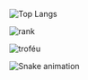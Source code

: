 ![Top Langs](https://github-readme-stats.vercel.app/api/top-langs/?username=gustavosillva0256&langs_count=20&theme=gruvbox&layout=compact)

![rank](https://github-readme-stats.vercel.app/api?username=gustavosillva0256&show_icons=true&theme=gruvbox)

![troféu](https://github-profile-trophy.vercel.app/?username=gustavosillva0256&theme=gruvbox&no-bg=true&no-frame=true&column=3&margin-w=15&margin-h=15)

![Snake animation](https://github.com/seu-usuário-aqui/seu-usuário-aqui/blob/output/github-contribution-grid-snake.svg)
